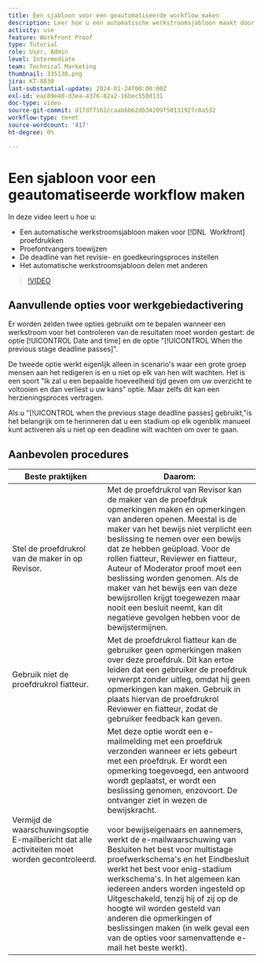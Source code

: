 ```yaml
---
title: Een sjabloon voor een geautomatiseerde workflow maken
description: Leer hoe u een automatische werkstroomsjabloon maakt door proefdrukontvangers toe te wijzen en proefdrukdeadlines in te stellen. Vervolgens deelt u de sjabloon met andere gebruikers.
activity: use
feature: Workfront Proof
type: Tutorial
role: User, Admin
level: Intermediate
team: Technical Marketing
thumbnail: 335130.png
jira: KT-8830
last-substantial-update: 2024-01-24T00:00:00Z
exl-id: eac89e40-d3ea-4376-82a2-16bec550d131
doc-type: video
source-git-commit: d17df7162ccaab6b62db34209f50131927c0a532
workflow-type: tm+mt
source-wordcount: '417'
ht-degree: 0%

---
```


# Een sjabloon voor een geautomatiseerde workflow maken

In deze video leert u hoe u:

* Een automatische werkstroomsjabloon maken voor [!DNL &#x200B; Workfront] proefdrukken
* Proefontvangers toewijzen
* De deadline van het revisie- en goedkeuringsproces instellen
* Het automatische werkstroomsjabloon delen met anderen

>[!VIDEO](https://video.tv.adobe.com/v/335130/?quality=12&learn=on&enablevpops)

## Aanvullende opties voor werkgebiedactivering

Er worden zelden twee opties gebruikt om te bepalen wanneer een werkstroom voor het controleren van de resultaten moet worden gestart: de optie [!UICONTROL Date and time] en de optie &quot;[!UICONTROL When the previous stage deadline passes]&quot;.

De tweede optie werkt eigenlijk alleen in scenario&#39;s waar een grote groep mensen aan het redigeren is en u niet op elk van hen wilt wachten. Het is een soort &quot;Ik zal u een bepaalde hoeveelheid tijd geven om uw overzicht te voltooien en dan verliest u uw kans&quot; optie. Maar zelfs dit kan een herzieningsproces vertragen.

Als u &quot;[!UICONTROL when the previous stage deadline passes] gebruikt,&quot;is het belangrijk om te herinneren dat u een stadium op elk ogenblik manueel kunt activeren als u niet op een deadline wilt wachten om over te gaan.

## Aanbevolen procedures

| Beste praktijken | Daarom: |
|---|---|
| Stel de proefdrukrol van de maker in op Revisor. | Met de proefdrukrol van Revisor kan de maker van de proefdruk opmerkingen maken en opmerkingen van anderen openen. Meestal is de maker van het bewijs niet verplicht een beslissing te nemen over een bewijs dat ze hebben geüpload. Voor de rollen fiatteur, Reviewer en fiatteur, Auteur of Moderator proof moet een beslissing worden genomen. Als de maker van het bewijs een van deze bewijsrollen krijgt toegewezen maar nooit een besluit neemt, kan dit negatieve gevolgen hebben voor de bewijstermijnen. |
| Gebruik niet de proefdrukrol fiatteur. | Met de proefdrukrol fiatteur kan de gebruiker geen opmerkingen maken over deze proefdruk. Dit kan ertoe leiden dat een gebruiker de proefdruk verwerpt zonder uitleg, omdat hij geen opmerkingen kan maken. Gebruik in plaats hiervan de proefdrukrol Reviewer en fiatteur, zodat de gebruiker feedback kan geven. |
| Vermijd de waarschuwingsoptie E-mailbericht dat alle activiteiten moet worden gecontroleerd. | Met deze optie wordt een e-mailmelding met een proefdruk verzonden wanneer er iets gebeurt met een proefdruk. Er wordt een opmerking toegevoegd, een antwoord wordt geplaatst, er wordt een beslissing genomen, enzovoort. De ontvanger ziet in wezen de bewijskracht.<br><br> voor bewijseigenaars en aannemers, werkt de e-mailwaarschuwing van Besluiten het best voor multistage proefwerkschema&#39;s en het Eindbesluit werkt het best voor enig-stadium werkschema&#39;s. In het algemeen kan iedereen anders worden ingesteld op Uitgeschakeld, tenzij hij of zij op de hoogte wil worden gesteld van anderen die opmerkingen of beslissingen maken (in welk geval een van de opties voor samenvattende e-mail het beste werkt). |
